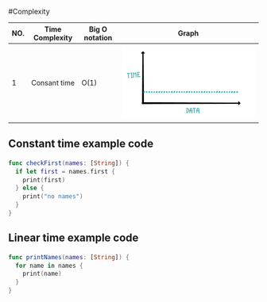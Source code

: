 #Complexity

|NO.|Time Complexity|Big O notation|Graph|
|---|---|---|---|
|1|Consant time|O(1)|![1.png](source/1.png "1.png") |


## Constant time example code
```swift
func checkFirst(names: [String]) {
  if let first = names.first {
    print(first)
  } else {
    print("no names")
  }
}
```

## Linear time example code
```swift
func printNames(names: [String]) {
  for name in names {
    print(name)
  }
}
```
